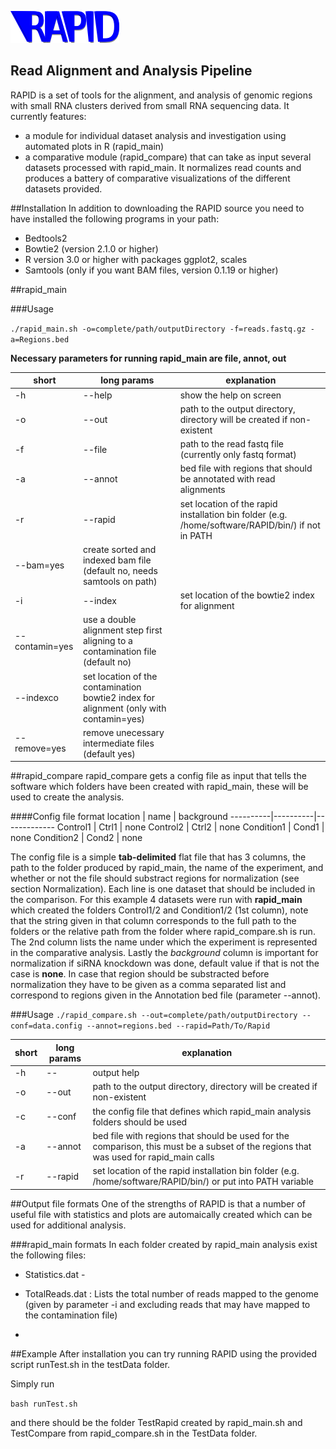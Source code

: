 ![RAPID Logo][logo]


[logo]: figures/Logo.png

Read Alignment and Analysis Pipeline
------------------------------------

RAPID is a set of tools for the alignment, and analysis of genomic regions with small RNA clusters derived from small RNA sequencing data.
It currently features:
- a module for individual dataset analysis and investigation using automated plots in R (rapid_main)
- a comparative module (rapid_compare) that can take as input several datasets processed with rapid_main. It normalizes read counts and produces a battery of comparative visualizations of the different datasets provided.


##Installation
In addition to downloading the RAPID source you need to have installed the following programs in your path:
* Bedtools2
* Bowtie2 (version 2.1.0 or higher)
* R version 3.0 or higher with packages ggplot2, scales
* Samtools (only if you want BAM files, version 0.1.19 or higher)

##rapid_main

###Usage

`./rapid_main.sh -o=complete/path/outputDirectory -f=reads.fastq.gz -a=Regions.bed  `

**Necessary parameters for running rapid_main are file, annot, out**

short | long params | explanation
-----------|------------|--------
-h | --help | show the help on screen
-o | --out  | path to the output directory, directory will be created if non-existent
-f | --file | path to the read fastq file (currently only fastq format)
-a | --annot |  bed file with regions that should be annotated with read alignments
-r | --rapid | set location of the rapid installation bin folder (e.g. /home/software/RAPID/bin/) if not in PATH
 | --bam=yes | create sorted and indexed bam file (default no, needs samtools on path)
-i | --index | set location of the bowtie2 index for alignment
 | --contamin=yes | use a double alignment step first aligning to a contamination file (default no)
 | --indexco | set location of the contamination bowtie2 index for alignment (only with contamin=yes)
 | --remove=yes | remove unecessary intermediate files (default yes)

##rapid_compare
rapid_compare gets a config file as input that tells the software which folders have been created with rapid_main, these will be used to create the analysis.

####Config file format
location   |     name |   background
----------|----------|-------------
Control1 | Ctrl1  | none
Control2 | Ctrl2  | none
Condition1 | Cond1   | none
Condition2 | Cond2   | none

The config file is a simple **tab-delimited** flat file that has 3 columns,  the path to the folder produced by rapid_main, the name of the experiment, and whether or not the file should substract regions for normalization (see section Normalization). Each line is one dataset that should be included in the comparison.
For this example 4 datasets were run with **rapid_main** which created the folders Control1/2 and Condition1/2 (1st column), note that the string given in that column corresponds to the full path to the folders or the relative path from the folder where rapid_compare.sh is run. The 2nd column lists the name under which the experiment is represented in the comparative analysis. Lastly the *background* column is important for normalization if siRNA knockdown was done, default value if that is not the case is **none**. In case that region should be substracted before normalization they have to be given as a comma separated list and correspond to regions given in the Annotation bed file (parameter --annot).
 
###Usage
`./rapid_compare.sh --out=complete/path/outputDirectory --conf=data.config --annot=regions.bed --rapid=Path/To/Rapid `

short | long params | explanation
-----------|------------|--------
-h | -- | output help
-o | --out | path to the output directory, directory will be created if non-existent
-c | --conf | the config file that defines which rapid_main analysis folders should be used
-a | --annot | bed file with regions that should be used for the comparison, this must be a subset of the regions that was used for rapid_main calls
-r | --rapid | set location of the rapid installation bin folder (e.g. /home/software/RAPID/bin/) or put into PATH variable

##Output file formats
One of the strengths of RAPID is that a number of useful file with statistics and plots are automaically created which can be used for additional analysis.

###rapid_main formats
In each folder created by rapid_main analysis exist the following files:
* Statistics.dat - 

* TotalReads.dat : Lists the total number of reads mapped to the genome (given by parameter -i and excluding reads that may have mapped to the contamination file)
* 

##Example
After installation you can try running RAPID using the provided script runTest.sh in the testData folder.

Simply run

`bash runTest.sh`

and there should be the folder TestRapid created by rapid_main.sh and TestCompare from rapid_compare.sh in the TestData folder.


